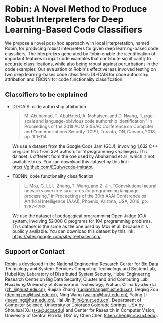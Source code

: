 # Robin: A Novel Method to Produce Robust Interpreters for Deep Learning-Based Code Classifiers

We propose a novel post-hoc approach with local interpretation, named Robin, for producing robust interpreters for given deep learning-based code classifiers. The interpreters generated by Robin enable the identification of important features in input code examples that contribute significantly to accurate classifications, while also being robust against perturbations in the code examples. Our evaluation of Robin's effectiveness involved testing on two deep learning-based code classifiers: DL-CAIS for code authorship attribution and TBCNN for code functionality classification.

## Classifiers to be explained
- DL-CAIS: code authorship attribution

  > M. Abuhamad, T. AbuHmed, A. Mohaisen, and D. Nyang, “Large-scale and language-oblivious code authorship identification,” in Proceedings of the 2018 ACM SIGSAC Conference on Computer and Communications Security (CCS), Toronto, ON, Canada, 2018, pp. 101–114.

  We use a dataset from the Google Code Jam (GCJ), involving 1,632 C++ program files from 204 authors for 8 programming challenges. This dataset is different from the one used by Abuhamad et al., which is not available to us. You can download this dataset by this link: https://github.com/EQuiw/code-imitator.

- TBCNN: code functionality classification

  > L. Mou, G. Li, L. Zhang, T. Wang, and Z. Jin, “Convolutional neural networks over tree structures for programming language processing,” in Proceedings of the 30th AAAI Conference on Artificial Intelligence (AAAI), Phoenix, Arizona, USA, 2016, pp. 1287–1293.

  We use the dataset of pedagogical programming Open Judge (OJ) system, involving 52,000 C programs for 104 programming problems. This dataset is the same as the one used by Mou et al. because it is publicly available. You can download this dataset by this link: https://sites.google.com/site/treebasedcnn/.

## Support or Contact
Robin is developed in the National Engineering Research Center for Big Data Technology and System, Services Computing Technology and System Lab, Hubei Key Laboratory of Distributed System Security, Hubei Engineering Research Center on Big Data Security, Cluster and Grid Computing Lab, Huazhong University of Science and Technology, Wuhan, China by Zhen Li (zh_li@hust.edu.cn), Ruqian Zhang (ruqianzhang@hust.edu.cn), Deqing Zou (deqingzou@hust.edu.cn), Ning Wang (wangn@hust.edu.cn), Yating Li (leeyating@hust.edu.cn), Hai Jin (hjin@hust.edu.cn), Department of Computer Science, University of Colorado Colorado Springs, USA by Shouhuai Xu (sxu@uccs.edu) and Center for Research in Computer Vision, University of Central Florida, USA by Chen Chen (chen.chen@crcv.ucf.edu).
